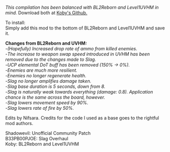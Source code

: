 *This compilation has been balanced with BL2Reborn and Level1UVHM in mind.* Download both at [Koby's Github.](https://github.com/BLCM/BLCMods/tree/master/Borderlands%202%20mods/Koby)

To install:</br>
Simply add this mod to the bottom of BL2Reborn and Level1UVHM and save it.



**Changes from BL2Reborn and UVHM:**<br/>
-*(Hopefully) Increased drop rate of ammo from killed enemies.*<br/>
-*The increase to weapon swap speed introduced in UVHM has been removed due to the changes made to Slag.*<br/>
-*UCP elemental DoT buff has been removed (150% -> 0%).*<br/>
-*Enemies are much more resilient.*<br/>
-*Enemies no longer regenerate health.*<br/>
-*Slag no longer amplifies damage taken.*<br/>
-*Slag base duration is 5 seconds, down from 8.*<br/>
-*Slag is naturally weak towards everything (damage: 0.8). Application chance is the same across the board, however.*<br/>
-*Slag lowers movement speed by 90%.*<br/>
-*Slag lowers rate of fire by 50%.*

Edits by Nifsara. Credits for the code I used as a base goes to the rightful mod authors.

Shadowevil: Unofficial Community Patch<br/>
B33PB00PJOE: Slag Overhaul<br/>
Koby: BL2Reborn and Level1UVHM<br/>
